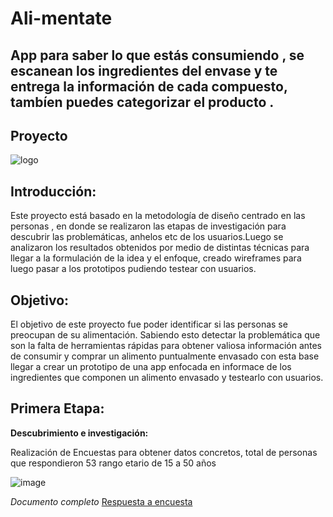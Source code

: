 # Ali-mentate
App para saber lo que estás consumiendo , se escanean los ingredientes del envase y te entrega la información de cada compuesto, tambíen puedes categorizar el producto . 
----------------------------------------------------------------------------------------------------------------------------------------
## Proyecto

![logo](https://user-images.githubusercontent.com/32287185/37885967-8311f69e-308e-11e8-9e36-9fc7f3ab1d15.png)


## Introducción:

Este proyecto está basado en la metodología de diseño  centrado en las personas , en donde se realizaron las etapas de investigación para descubrir las problemáticas, anhelos etc de los usuarios.Luego se analizaron los resultados obtenidos por medio de distintas técnicas para llegar a la formulación de la idea y el enfoque, creado wireframes para luego pasar a los prototipos pudiendo testear con usuarios.

## Objetivo:

El objetivo de este proyecto fue poder identificar si las personas se preocupan de su alimentación. Sabiendo esto detectar la problemática que son la falta de herramientas rápidas para obtener valiosa información antes de consumir y comprar un alimento puntualmente envasado  con esta base llegar a crear un prototipo de una app enfocada en informace de los ingredientes que componen un alimento envasado y testearlo con usuarios.

## Primera Etapa:
 **Descubrimiento e investigación:**

Realización de Encuestas para obtener datos concretos, total de personas que respondieron 53 rango etario de 15 a 50 años 
 
![image](https://user-images.githubusercontent.com/32287185/37885853-de137ffa-308d-11e8-8cfd-37def5380289.png)

*Documento completo* [Respuesta a encuesta](https://drive.google.com/open?id=1LcauZIVhajTIeal0Ndt02apqwhlr7ARD33VJJu1Hc5Y)
